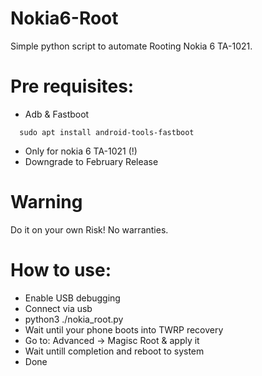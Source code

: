 # Nokia6-Root
Simple python script to automate Rooting Nokia 6 TA-1021.

# Pre requisites:
- Adb & Fastboot 
```
  sudo apt install android-tools-fastboot
```

- Only for nokia 6 TA-1021 (!)
- Downgrade to February Release

# Warning
Do it on your own Risk! No warranties.


# How to use:
- Enable USB debugging
- Connect via usb
- python3 ./nokia_root.py
- Wait until your phone boots into TWRP recovery
- Go to: Advanced -> Magisc Root & apply it
- Wait untill completion and reboot to system
- Done


